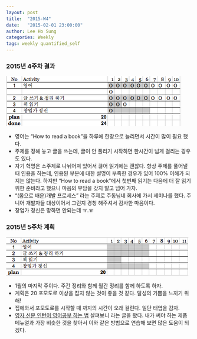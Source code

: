 ```yaml
---
layout: post
title:  "2015-W4"
date:   "2015-02-01 23:00:00"
author: Lee Ho Sung
categories: Weekly
tags: weekly quantified_self
---
```

	
### 2015년 4주차 결과
![2015년 4주차 결과](/assets/2015-W4-1.png)

* 영어는 “How to read a book”을 하루에 한장으로 늘리면서 시간이 많이 필요 했다.
* 주제를 정해 놓고 글을 쓰는데, 글이 안 풀리기 시작하면 한시간이 넘게 걸리는 경우도 있다. 
* 자기 혁명은 소주제로 나뉘어져 있어서 끊어 읽기에는 괜찮다. 항상 주제를 풀어낼때 인용을 하는데, 인용된 부분에 대한 설명이 부족한 경우가 있어 100% 이해가 되지는 않는다. 하지만 “How to read a book”에서 첫번째 읽기는 다음에 더 잘 읽기위한 준비라고 했으니 마음의 부담을 갖지 말고 넘어 가자. 
* “(몸으로 배운)개발 프로세스” 라는 주제로 주동님네 회사에 가서 세미나를 했다. 주니어 개발자들 대상이어서 그런지 경청 해주셔서 감사한 마음이다.
* 창업가 정신은 망하면 안되는데 ㅠ.ㅠ 

### 2015년 5주차 계획 
![2015년 5주차 계획](/assets/2015-W4-2.png)

* 1월의 마지막 주이다. 주간 정리와 함께 월간 정리를 함께 하도록 하자. 
* 계획은 20 포모도로 이상을 잡지 않는 것이 좋을 것 같다. 달성의 기쁨을 느끼기 위해!
* 집에와서 포모도로를 시작할 때 까지의 시간이 오래 걸린다. 일단 태엽을 감자. 
* [영자 신문 인턴이 영어공부 하는 법](http://dadoc.or.kr/905) 살펴보니 라는 글을 봤다. 내가 써야 하는 제품 메뉴얼과 가장 비슷한 것을 찾아서 이와 같은 방법으로 연습해 보면 많은 도움이 되겠다.
